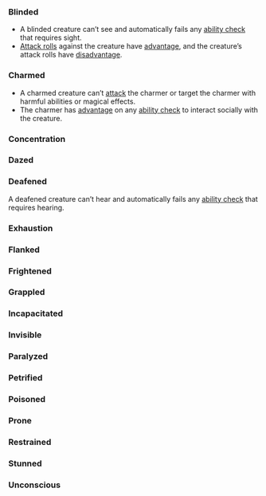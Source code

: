 ### Blinded
- A blinded creature can’t see and automatically fails any [ability check](https://roll20.net/compendium/dnd5e/Rules:Ability%20Scores?expansion=34047#toc_4) that requires sight.
- [Attack rolls](https://roll20.net/compendium/dnd5e/Rules:Combat?expansion=34047#toc_32) against the creature have [advantage](https://roll20.net/compendium/dnd5e/Rules:Ability%20Scores?expansion=34047#toc_2), and the creature’s attack rolls have [disadvantage](https://roll20.net/compendium/dnd5e/Rules:Ability%20Scores?expansion=34047#toc_2).
### Charmed
- A charmed creature can’t [attack](https://roll20.net/compendium/dnd5e/Rules:Combat?expansion=34047#toc_21) the charmer or target the charmer with harmful abilities or magical effects.
- The charmer has [advantage](https://roll20.net/compendium/dnd5e/Rules:Ability%20Scores?expansion=34047#toc_2) on any [ability check](https://roll20.net/compendium/dnd5e/Rules:Ability%20Scores?expansion=34047#toc_4) to interact socially with the creature.
### Concentration


### Dazed


### Deafened
A deafened creature can’t hear and automatically fails any [ability check](https://roll20.net/compendium/dnd5e/Rules:Ability%20Scores?expansion=34047#toc_4) that requires hearing.
### Exhaustion


### Flanked


### Frightened


### Grappled


### Incapacitated


### Invisible


### Paralyzed


### Petrified


### Poisoned


### Prone


### Restrained


### Stunned


### Unconscious




